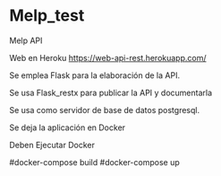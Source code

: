 # Melp_test
Melp API


Web en Heroku
https://web-api-rest.herokuapp.com/

Se emplea Flask para la elaboración de la API.

Se usa Flask_restx para publicar la API y documentarla

Se usa como servidor de base de datos postgresql.

Se deja la aplicación en Docker

Deben Ejecutar Docker

#docker-compose build 
#docker-compose up


